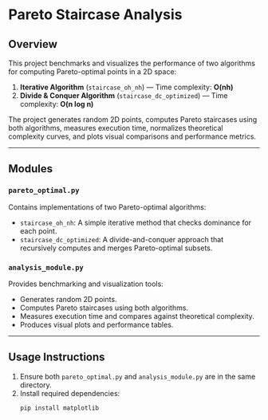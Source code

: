 # Pareto Staircase Analysis

## Overview

This project benchmarks and visualizes the performance of two algorithms for computing Pareto-optimal points in a 2D space:

1. **Iterative Algorithm** (`staircase_oh_nh`) — Time complexity: **O(nh)**
2. **Divide & Conquer Algorithm** (`staircase_dc_optimized`) — Time complexity: **O(n log n)**

The project generates random 2D points, computes Pareto staircases using both algorithms, measures execution time, normalizes theoretical complexity curves, and plots visual comparisons and performance metrics.

---

## Modules

### `pareto_optimal.py`
Contains implementations of two Pareto-optimal algorithms:
- `staircase_oh_nh`: A simple iterative method that checks dominance for each point.
- `staircase_dc_optimized`: A divide-and-conquer approach that recursively computes and merges Pareto-optimal subsets.

### `analysis_module.py`
Provides benchmarking and visualization tools:
- Generates random 2D points.
- Computes Pareto staircases using both algorithms.
- Measures execution time and compares against theoretical complexity.
- Produces visual plots and performance tables.

---

## Usage Instructions

1. Ensure both `pareto_optimal.py` and `analysis_module.py` are in the same directory.
2. Install required dependencies:
   ```bash
   pip install matplotlib